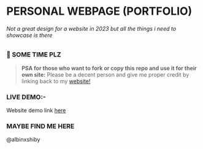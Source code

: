  # PERSONAL WEBPAGE (PORTFOLIO)
 ###### Not a great design for a website in 2023 but all the things i need to showcase is there

 ### 📢 SOME TIME PLZ
 > **PSA for those who want to fork or copy this repo and use it for their own site:**
 > Please be a decent person and give me proper credit by linking back to my [website!](https://albinxshiby.github.io)

 ### LIVE DEMO:-
 Website demo link [here](https://albinxshiby.github.io)

 ### MAYBE FIND ME HERE
 @albinxshiby
